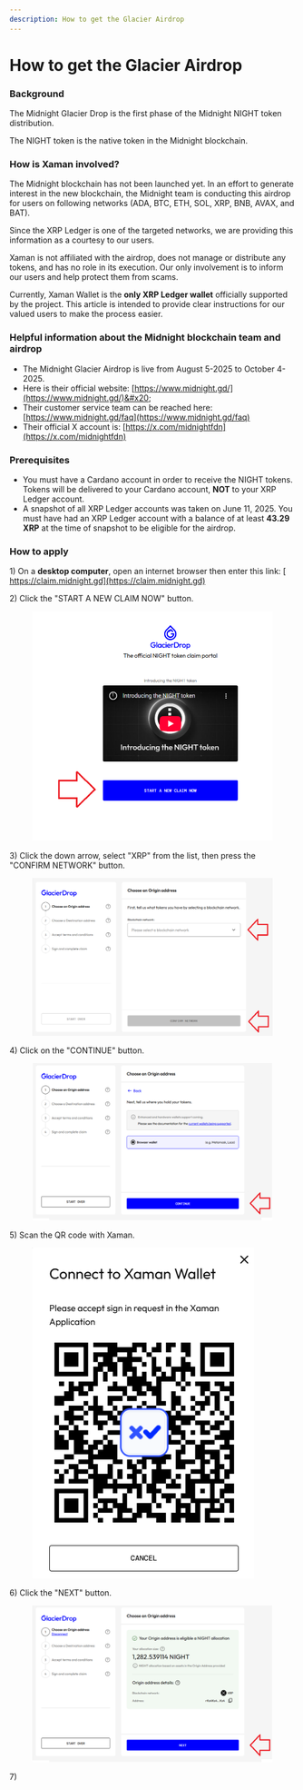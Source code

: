 ```yaml
---
description: How to get the Glacier Airdrop
---
```


# How to get the Glacier Airdrop

### Background

The Midnight Glacier Drop is the first phase of the Midnight NIGHT token distribution.

The NIGHT token is the native token in the Midnight blockchain.



### How is Xaman involved?

The Midnight blockchain has not been launched yet. In an effort to generate interest in the new blockchain, the Midnight team is conducting this airdrop for users on following networks (ADA, BTC, ETH, SOL, XRP, BNB, AVAX, and BAT).

Since the XRP Ledger is one of the targeted networks, we are providing this information as a courtesy to our users.&#x20;

Xaman is not affiliated with the airdrop, does not manage or distribute any tokens, and has no role in its execution. Our only involvement is to inform our users and help protect them from scams.

Currently, Xaman Wallet is the **only XRP Ledger wallet** officially supported by the project. This article is intended to provide clear instructions for our valued users to make the process easier.



### Helpful information about the Midnight blockchain team and airdrop

* The Midnight Glacier Airdrop is live from August 5-2025 to October 4-2025.&#x20;
* Here is their official website: [https://www.midnight.gd/](https://www.midnight.gd/)&#x20;
* Their customer service team can be reached here: [https://www.midnight.gd/faq](https://www.midnight.gd/faq)
* Their official X account is:  [https://x.com/midnightfdn](https://x.com/midnightfdn)

### Prerequisites

* You must have a Cardano account in order to receive the NIGHT tokens. Tokens will be delivered to your Cardano account, **NOT** to your XRP Ledger account.
* A snapshot of all XRP Ledger accounts was taken on June 11, 2025. You must have had an XRP Ledger account with a balance of at least **43.29 XRP** at the time of snapshot to be eligible for the airdrop.

### How to apply

1\) On a **desktop computer**, open an internet browser then enter this link: [ https://claim.midnight.gd](https://claim.midnight.gd)

2\) Click the "START A NEW CLAIM NOW" button.

<figure><img src="../.gitbook/assets/Glacier claim - 1.png" alt=""><figcaption></figcaption></figure>



3\) Click the down arrow, select "XRP" from the list, then press the "CONFIRM NETWORK" button.

<figure><img src="../.gitbook/assets/Glacier claim - 2.png" alt=""><figcaption></figcaption></figure>

4\) Click on the "CONTINUE" button.

<figure><img src="../.gitbook/assets/Glacier claim - 3.png" alt=""><figcaption></figcaption></figure>

5\) Scan the QR code with Xaman.&#x20;

<figure><img src="../.gitbook/assets/Glacier claim - 4.png" alt=""><figcaption></figcaption></figure>

6\) Click the "NEXT" button.

<figure><img src="../.gitbook/assets/Glacier claim - 5.png" alt=""><figcaption></figcaption></figure>

7\)



